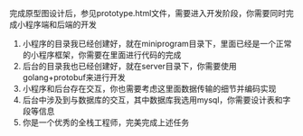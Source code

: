 完成原型图设计后，参见prototype.html文件，需要进入开发阶段，你需要同时完成小程序端和后端的开发
1. 小程序的目录我已经创建好，就在miniprogram目录下，里面已经是一个正常的小程序框架，你需要在里面进行代码的完成
2. 后台的目录我也已经创建好，就在server目录下，你需要使用golang+protobuf来进行开发
3. 小程序和后台存在交互，你也需要考虑这里面数据传输的细节并编码实现
4. 后台中涉及到与数据库的交互，其中数据库我选用mysql，你需要设计表和字段等信息
5. 你是一个优秀的全栈工程师，完美完成上述任务